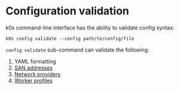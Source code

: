 # Configuration validation

k0s command-line interface has the ability to validate config syntax:

```shell
k0s config validate --config path/to/config/file
```

`config validate` sub-command can validate the following:

1. YAML formatting
2. [SAN addresses](/configuration/#specapi)
3. [Network providers](/configuration/#specnetwork)
4. [Worker profiles](/configuration/#specworkerprofiles)
